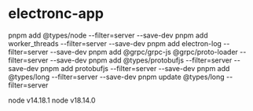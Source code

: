 # electronc-app

pnpm add @types/node --filter=server --save-dev
pnpm add worker_threads --filter=server --save-dev
pnpm add electron-log --filter=server --save-dev
pnpm add @grpc/grpc-js @grpc/proto-loader  --filter=server --save-dev
pnpm add @types/protobufjs --filter=server --save-dev
pnpm add protobufjs --filter=server --save-dev
pnpm add @types/long --filter=server --save-dev
pnpm update @types/long --filter=server

node v14.18.1
node v18.14.0
